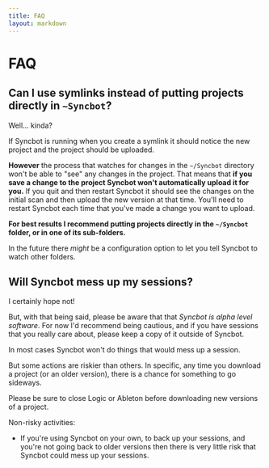 ```yaml
---
title: FAQ
layout: markdown
---
```


# FAQ

## Can I use symlinks instead of putting projects directly in `~Syncbot`?

Well... kinda?

If Syncbot is running when you create a symlink it should notice the new project
and the project should be uploaded.

**However** the process that watches for changes in the
`~/Syncbot` directory won't be able to "see" any changes in the project. That means
that **if you save a change to the project Syncbot won't automatically upload it for you.**
If you quit and then restart Syncbot it should see the changes on the initial scan
and then upload the new version at that time. You'll need to restart Syncbot each time
that you've made a change you want to upload.

**For best results I recommend putting projects directly in the `~/Syncbot` folder,
or in one of its sub-folders.**

In the future there _might_ be a configuration option to let you tell Syncbot to
watch other folders.

## Will Syncbot mess up my sessions?

I certainly hope not!

But, with that being said, please be aware that that *Syncbot is alpha level software*. For
now I'd recommend being cautious, and if you have sessions that you really care about, please
keep a copy of it outside of Syncbot.

In most cases Syncbot won't do things that would mess up a session.

But some actions are riskier than others. In specific, any time you download a project (or an
older version), there is a chance for something to go sideways.

Please be sure to close Logic or Ableton before downloading new versions of a project.

Non-risky activities:

* If you're using Syncbot on your own, to back up your sessions, and you're not
  going back to older versions then there is very little risk that Syncbot could
  mess up your sessions.


